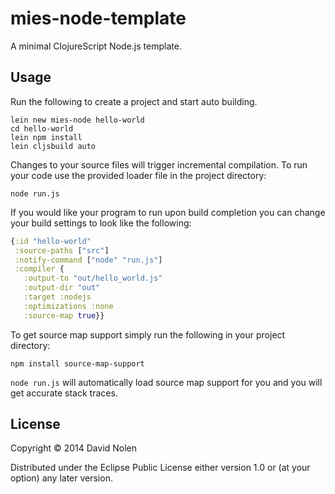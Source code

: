 # mies-node-template

A minimal ClojureScript Node.js template.

## Usage

Run the following to create a project and start auto building.

```
lein new mies-node hello-world
cd hello-world
lein npm install
lein cljsbuild auto
```

Changes to your source files will trigger incremental compilation. To
run your code use the provided loader file in the project directory:

```
node run.js
```

If you would like your program to run upon build completion you can
change your build settings to look like the following:

```clojure
{:id "hello-world"
 :source-paths ["src"]
 :notify-command ["node" "run.js"]
 :compiler {
   :output-to "out/hello_world.js"
   :output-dir "out"
   :target :nodejs
   :optimizations :none
   :source-map true}}
```

To get source map support simply run the following in your project directory:

```
npm install source-map-support
```

`node run.js` will automatically load source map support for
you and you will get accurate stack traces.

## License

Copyright © 2014 David Nolen

Distributed under the Eclipse Public License either version 1.0 or (at
your option) any later version.
